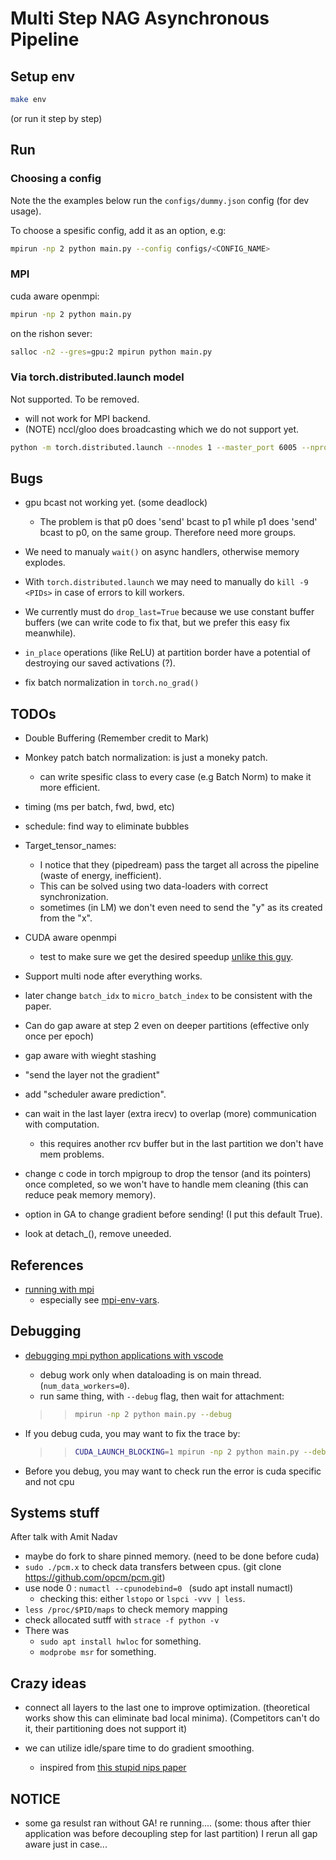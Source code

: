 # Multi Step NAG Asynchronous Pipeline

## Setup env

```bash
make env
```

(or run it step by step)

## Run

### Choosing a config

Note the the examples below run the `configs/dummy.json` config (for dev usage).

To choose a spesific config, add it as an option, e.g:

```bash
mpirun -np 2 python main.py --config configs/<CONFIG_NAME> 
```

### MPI

cuda aware openmpi:

```bash
mpirun -np 2 python main.py
```

on the rishon sever:

```bash
salloc -n2 --gres=gpu:2 mpirun python main.py
```

### Via torch.distributed.launch model

Not supported. To be removed.

* will not work for MPI backend.
* (NOTE) nccl/gloo does broadcasting which we do not support yet.

```bash
python -m torch.distributed.launch --nnodes 1 --master_port 6005 --nproc_per_node 2 main.py --cpu --distributed_backend gloo
```

## Bugs

* gpu bcast not working yet. (some deadlock)
  * The problem is that p0 does 'send' bcast to p1 while p1 does 'send' bcast to p0, on the same group. Therefore need more groups.
* We need to manualy `wait()` on async handlers, otherwise memory explodes.

* With `torch.distributed.launch` we may need to manually do ```kill -9 <PIDs>``` in case of errors to kill workers.

* We currently must do `drop_last=True` because we use constant buffer buffers
  (we can write code to fix that, but we prefer this easy fix meanwhile).

* `in_place` operations (like ReLU) at partition border have a potential of destroying our saved activations (?).

* fix batch normalization in `torch.no_grad()`

## TODOs

* Double Buffering (Remember credit to Mark)
* Monkey patch batch normalization: is just a moneky patch.
  * can write spesific class to every case (e.g Batch Norm) to make it more efficient.
* timing (ms per batch, fwd, bwd, etc)
* schedule: find way to eliminate bubbles
* Target_tensor_names:
  * I notice that they (pipedream) pass the target all across the pipeline (waste of energy, inefficient).
  * This can be solved using two data-loaders with correct synchronization.
  * sometimes (in LM) we don't even need to send the "y" as its created from the "x".

* CUDA aware openmpi
  * test to make sure we get the desired speedup [unlike this guy](https://www.pugetsystems.com/labs/hpc/P2P-peer-to-peer-on-NVIDIA-RTX-2080Ti-vs-GTX-1080Ti-GPUs-1331/#test-setup-and-results).

* Support multi node after everything works.
* later change `batch_idx` to `micro_batch_index` to be consistent with the paper.

* Can do gap aware at step 2 even on deeper partitions (effective only once per epoch)
* gap aware with wieght stashing
* "send the layer not the gradient"
* add "scheduler aware prediction".
* can wait in the last layer (extra irecv) to overlap (more) communication with computation.
  * this requires another rcv buffer but in the last partition we don't have mem problems.

* change c code in torch mpigroup to drop the tensor (and its pointers) once completed, so we won't have to handle mem cleaning (this can reduce peak memory memory).

* option in GA to change gradient before sending! (I put this default True).
* look at detach_(), remove uneeded.


## References

* [running with mpi](https://www.open-mpi.org/faq/?category=running)
  * especially see [mpi-env-vars](https://www.open-mpi.org/faq/?category=running#mpi-environmental-variables).

## Debugging

* [debugging mpi python applications with vscode](https://gist.github.com/asroy/ca018117e5dbbf53569b696a8c89204f)
  * debug work only when dataloading is on main thread. (`num_data_workers=0`).
  * run same thing, with `--debug` flag, then wait for attachment:
  
  >> ```bash
  >> mpirun -np 2 python main.py --debug
  >> ```

* If you debug cuda, you may want to fix the trace by:

  >> ```bash
  >> CUDA_LAUNCH_BLOCKING=1 mpirun -np 2 python main.py --debug
  >> ```

* Before you debug, you may want to check run the error is cuda specific and not cpu

## Systems stuff
After talk with Amit Nadav

* maybe do fork to share pinned memory. (need to be done before cuda)
* ```sudo ./pcm.x``` to check data transfers between cpus. (git clone https://github.com/opcm/pcm.git)
* use node 0 : ```numactl --cpunodebind=0 ``` (sudo apt install numactl) 
  * checking this: either ```lstopo``` or ```lspci -vvv | less```. 
* ```less /proc/$PID/maps``` to check memory mapping
* check allocated sutff with ```strace -f python -v ```
* There was 
  * ```sudo apt install hwloc``` for something.
  * ```modprobe msr``` for something.

## Crazy ideas

* connect all layers to the last one to improve optimization. (theoretical works show this can eliminate bad local minima). (Competitors can't do it, their partitioning does not support it)

* we can utilize idle/spare time to do gradient smoothing.
  * inspired from [this stupid nips paper](http://papers.nips.cc/paper/9402-theoretical-limits-of-pipeline-parallel-optimization-and-application-to-distributed-deep-learning)

## NOTICE
* some ga resulst ran without GA! re running.... (some: thous after thier application was before decoupling step for last partition) I rerun all gap aware just in case...